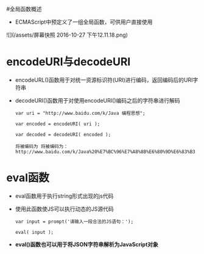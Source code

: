 #全局函数概述 

 - ECMAScript中预定义了一组全局函数，可供用户直接使用

 ![](/assets/屏幕快照 2016-10-27 下午12.11.18.png)

# encodeURI与decodeURI

 - encodeURL()函数用于对统一资源标识符(URI)进行编码，返回编码后的URI字符串

 - decodeURI()函数用于对使用encodeURI()编码之后的字符串进行解码

       var uri = "http://www.baidu.com/k/Java 编程思想";

       var encoded = encodeURI( uri );

       var decoded = decodeURI( encoded );

       将被编码为 将被编码为：http://www.baidu.com/k/Java%20%E7%BC%96%E7%A8%8B%E6%80%9D%E6%83%B3


# eval函数

 - eval函数用于执行string形式出现的js代码

 - 使用此函数使JS可以执行动态的JS源代码

       var input = prompt('请输入一段合法的JS语句：');

       eval( input );

 - **eval()函数也可以用于将JSON字符串解析为JavaScript对象**

